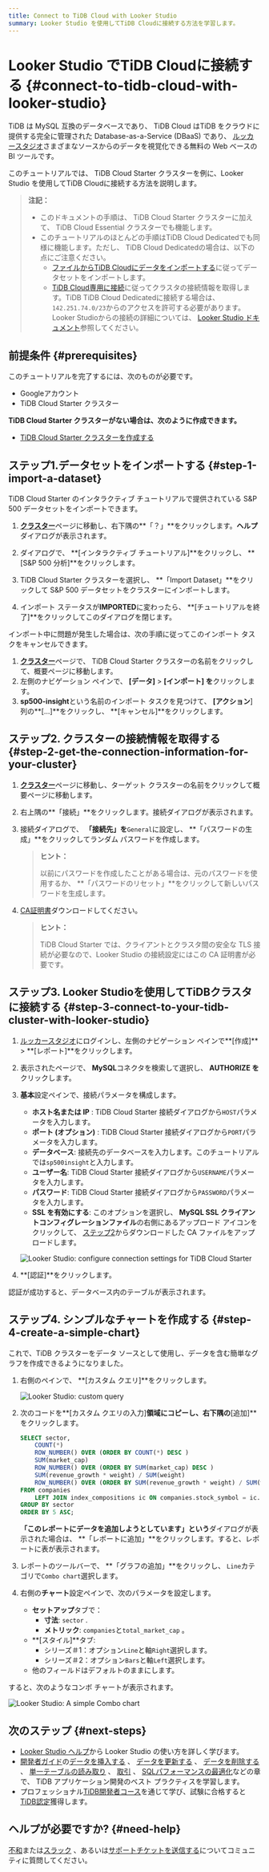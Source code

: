 ```yaml
---
title: Connect to TiDB Cloud with Looker Studio
summary: Looker Studio を使用してTiDB Cloudに接続する方法を学習します。
---
```


# Looker Studio でTiDB Cloudに接続する {#connect-to-tidb-cloud-with-looker-studio}

TiDB は MySQL 互換のデータベースであり、 TiDB Cloud はTiDB をクラウドに提供する完全に管理された Database-as-a-Service (DBaaS) であり、 [ルッカースタジオ](https://lookerstudio.google.com/)さまざまなソースからのデータを視覚化できる無料の Web ベースの BI ツールです。

このチュートリアルでは、 TiDB Cloud Starter クラスターを例に、Looker Studio を使用してTiDB Cloudに接続する方法を説明します。

> **注記：**
>
> -   このドキュメントの手順は、 TiDB Cloud Starter クラスターに加えて、 TiDB Cloud Essential クラスターでも機能します。
> -   このチュートリアルのほとんどの手順はTiDB Cloud Dedicatedでも同様に機能します。ただし、 TiDB Cloud Dedicatedの場合は、以下の点にご注意ください。
>     -   [ファイルからTiDB Cloudにデータをインポートする](/tidb-cloud/tidb-cloud-migration-overview.md#import-data-from-files-to-tidb-cloud)に従ってデータセットをインポートします。
>     -   [TiDB Cloud専用に接続](/tidb-cloud/connect-via-standard-connection.md)に従ってクラスタの接続情報を取得します。TiDB TiDB Cloud Dedicatedに接続する場合は、 `142.251.74.0/23`からのアクセスを許可する必要があります。Looker Studioからの接続の詳細については、 [Looker Studio ドキュメント](https://support.google.com/looker-studio/answer/7088031#zippy=%2Cin-this-article)参照してください。

## 前提条件 {#prerequisites}

このチュートリアルを完了するには、次のものが必要です。

-   Googleアカウント
-   TiDB Cloud Starter クラスター

**TiDB Cloud Starter クラスターがない場合は、次のように作成できます。**

-   [TiDB Cloud Starter クラスターを作成する](/develop/dev-guide-build-cluster-in-cloud.md#step-1-create-a-tidb-cloud-cluster)

## ステップ1.データセットをインポートする {#step-1-import-a-dataset}

TiDB Cloud Starter のインタラクティブ チュートリアルで提供されている S&amp;P 500 データセットをインポートできます。

1.  [**クラスター**](https://tidbcloud.com/project/clusters)ページに移動し、右下隅の**「？」**をクリックします。**ヘルプ**ダイアログが表示されます。

2.  ダイアログで、 **[インタラクティブ チュートリアル]**をクリックし、 **[S&amp;P 500 分析]**をクリックします。

3.  TiDB Cloud Starter クラスターを選択し、 **「Import Dataset」**をクリックして S&amp;P 500 データセットをクラスターにインポートします。

4.  インポート ステータスが**IMPORTED**に変わったら、 **[チュートリアルを終了]**をクリックしてこのダイアログを閉じます。

インポート中に問題が発生した場合は、次の手順に従ってこのインポート タスクをキャンセルできます。

1.  [**クラスター**](https://tidbcloud.com/project/clusters)ページで、 TiDB Cloud Starter クラスターの名前をクリックして、概要ページに移動します。
2.  左側のナビゲーション ペインで、 **[データ]** &gt; **[インポート] を**クリックします。
3.  **sp500-insight**という名前のインポート タスクを見つけて、 **[アクション**] 列の**[...]**をクリックし、 **[キャンセル]**をクリックします。

## ステップ2. クラスターの接続情報を取得する {#step-2-get-the-connection-information-for-your-cluster}

1.  [**クラスター**](https://tidbcloud.com/project/clusters)ページに移動し、ターゲット クラスターの名前をクリックして概要ページに移動します。

2.  右上隅の**「接続」**をクリックします。接続ダイアログが表示されます。

3.  接続ダイアログで、 **「接続先」を**`General`に設定し、 **「パスワードの生成」**をクリックしてランダム パスワードを作成します。

    > **ヒント：**
    >
    > 以前にパスワードを作成したことがある場合は、元のパスワードを使用するか、 **「パスワードのリセット」**をクリックして新しいパスワードを生成します。

4.  [CA証明書](https://letsencrypt.org/certs/isrgrootx1.pem)ダウンロードしてください。

    > **ヒント：**
    >
    > TiDB Cloud Starter では、クライアントとクラスタ間の安全な TLS 接続が必要なので、Looker Studio の接続設定にはこの CA 証明書が必要です。

## ステップ3. Looker Studioを使用してTiDBクラスタに接続する {#step-3-connect-to-your-tidb-cluster-with-looker-studio}

1.  [ルッカースタジオ](https://lookerstudio.google.com/)にログインし、左側のナビゲーション ペインで**[作成]** &gt; **[レポート]**をクリックします。

2.  表示されたページで、 **MySQL**コネクタを検索して選択し、 **AUTHORIZE を**クリックします。

3.  **基本**設定ペインで、接続パラメータを構成します。

    -   **ホスト名または IP** : TiDB Cloud Starter 接続ダイアログから`HOST`パラメータを入力します。
    -   **ポート (オプション)** : TiDB Cloud Starter 接続ダイアログから`PORT`パラメータを入力します。
    -   **データベース**: 接続先のデータベースを入力します。このチュートリアルでは`sp500insight`と入力します。
    -   **ユーザー名**: TiDB Cloud Starter 接続ダイアログから`USERNAME`パラメータを入力します。
    -   **パスワード**: TiDB Cloud Starter 接続ダイアログから`PASSWORD`パラメータを入力します。
    -   **SSL を有効にする**: このオプションを選択し、 **MySQL SSL クライアントコンフィグレーションファイル**の右側にあるアップロード アイコンをクリックして、 [ステップ2](#step-2-get-the-connection-information-for-your-cluster)からダウンロードした CA ファイルをアップロードします。

    ![Looker Studio: configure connection settings for TiDB Cloud Starter](https://docs-download.pingcap.com/media/images/docs/tidb-cloud/looker-studio-configure-connection.png)

4.  **[認証]**をクリックします。

認証が成功すると、データベース内のテーブルが表示されます。

## ステップ4. シンプルなチャートを作成する {#step-4-create-a-simple-chart}

これで、TiDB クラスターをデータ ソースとして使用し、データを含む簡単なグラフを作成できるようになりました。

1.  右側のペインで、 **[カスタム クエリ]**をクリックします。

    ![Looker Studio: custom query](https://docs-download.pingcap.com/media/images/docs/tidb-cloud/looker-studio-custom-query.png)

2.  次のコードを**[カスタム クエリの入力]**領域にコピーし、右下隅の**[追加]**をクリックします。

    ```sql
    SELECT sector,
        COUNT(*)                                                                      AS companies,
        ROW_NUMBER() OVER (ORDER BY COUNT(*) DESC )                                   AS companies_ranking,
        SUM(market_cap)                                                               AS total_market_cap,
        ROW_NUMBER() OVER (ORDER BY SUM(market_cap) DESC )                            AS total_market_cap_ranking,
        SUM(revenue_growth * weight) / SUM(weight)                                    AS avg_revenue_growth,
        ROW_NUMBER() OVER (ORDER BY SUM(revenue_growth * weight) / SUM(weight) DESC ) AS avg_revenue_growth_ranking
    FROM companies
        LEFT JOIN index_compositions ic ON companies.stock_symbol = ic.stock_symbol
    GROUP BY sector
    ORDER BY 5 ASC;
    ```

    **「このレポートにデータを追加しようとしています」という**ダイアログが表示された場合は、 **「レポートに追加」**をクリックします。すると、レポートに表が表示されます。

3.  レポートのツールバーで、 **「グラフの追加」**をクリックし、 `Line`カテゴリで`Combo chart`選択します。

4.  右側の**チャート**設定ペインで、次のパラメータを設定します。

    -   **セットアップ**タブで：
        -   **寸法**: `sector` .
        -   **メトリック**: `companies`と`total_market_cap` 。
    -   **[スタイル]**タブ:
        -   シリーズ＃1：オプション`Line`と軸`Right`選択します。
        -   シリーズ＃2：オプション`Bars`と軸`Left`選択します。
    -   他のフィールドはデフォルトのままにします。

すると、次のようなコンボ チャートが表示されます。

![Looker Studio: A simple Combo chart](https://docs-download.pingcap.com/media/images/docs/tidb-cloud/looker-studio-simple-chart.png)

## 次のステップ {#next-steps}

-   [Looker Studio ヘルプ](https://support.google.com/looker-studio)から Looker Studio の使い方を詳しく学びます。
-   [開発者ガイド](/develop/dev-guide-overview.md)の[データを挿入する](/develop/dev-guide-insert-data.md) 、 [データを更新する](/develop/dev-guide-update-data.md) 、 [データを削除する](/develop/dev-guide-delete-data.md) 、 [単一テーブルの読み取り](/develop/dev-guide-get-data-from-single-table.md) 、 [取引](/develop/dev-guide-transaction-overview.md) 、 [SQLパフォーマンスの最適化](/develop/dev-guide-optimize-sql-overview.md)などの章で、 TiDB アプリケーション開発のベスト プラクティスを学習します。
-   プロフェッショナル[TiDB開発者コース](https://www.pingcap.com/education/)を通じて学び、試験に合格すると[TiDB認定](https://www.pingcap.com/education/certification/)獲得します。

## ヘルプが必要ですか? {#need-help}

[不和](https://discord.gg/DQZ2dy3cuc?utm_source=doc)または[スラック](https://slack.tidb.io/invite?team=tidb-community&#x26;channel=everyone&#x26;ref=pingcap-docs) 、あるいは[サポートチケットを送信する](https://tidb.support.pingcap.com/)についてコミュニティに質問してください。
